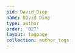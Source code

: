 ```yaml
---
pid: David_Diop
name: David Diop
type: author
order: '027'
layout: tagpage
collection: author_tags
---
```

